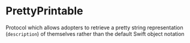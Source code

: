 # PrettyPrintable
Protocol which allows adopters to retrieve a pretty string representation (`description`) of themselves rather than the default Swift object notation
